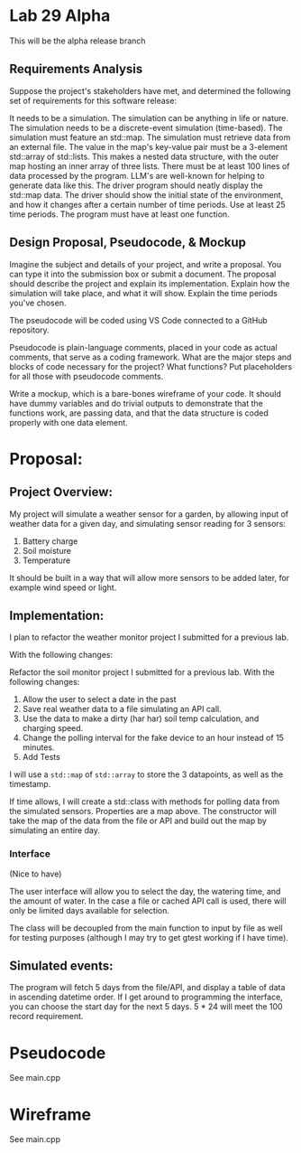 # Lab 29 Alpha
This will be the alpha release branch

## Requirements Analysis
Suppose the project's stakeholders have met, and determined the following set of requirements for this software release:

It needs to be a simulation.
The simulation can be anything in life or nature.
The simulation needs to be a discrete-event simulation (time-based).
The simulation must feature an std::map.
The simulation must retrieve data from an external file.
The value in the map's key-value pair must be a 3-element std::array of std::lists. This makes a nested data structure, with the outer map hosting an inner array of three lists.
There must be at least 100 lines of data processed by the program. LLM's are well-known for helping to generate data like this.
The driver program should neatly display the std::map data.
The driver should show the initial state of the environment, and how it changes after a certain number of time periods. Use at least 25 time periods.
The program must have at least one function.
 
## Design Proposal, Pseudocode, & Mockup
Imagine the subject and details of your project, and write a proposal. You can type it into the submission box or submit a document. The proposal should describe the project and explain its implementation. Explain how the simulation will take place, and what it will show. Explain the time periods you've chosen.

The pseudocode will be coded using VS Code connected to a GitHub repository.

Pseudocode is plain-language comments, placed in your code as actual comments, that serve as a coding framework. What are the major steps and blocks of code necessary for the project? What functions? Put placeholders for all those with pseudocode comments.

Write a mockup, which is a bare-bones wireframe of your code. It should have dummy variables and do trivial outputs to demonstrate that the functions work, are passing data, and that the data structure is coded properly with one data element.

# Proposal:

## Project Overview:
My project will simulate a weather sensor for a garden, by allowing input of weather data for a given day, and simulating sensor reading for 3 sensors:

1. Battery charge
2. Soil moisture
3. Temperature

It should be built in a way that will allow more sensors to be added later, for example wind speed or light.


## Implementation:

I plan to refactor the weather monitor project I submitted for a previous lab. 

With the following changes:

Refactor the soil monitor project I submitted for a previous lab. With the following changes:
1. Allow the user to select a date in the past
2. Save real weather data to a file simulating an API call.
3. Use the data to make a dirty (har har) soil temp calculation, and charging speed.
4. Change the polling interval for the fake device to an hour instead of 15 minutes.
5. Add Tests

I will use a `std::map` of `std::array` to store the 3 datapoints, as well as the timestamp.

If time allows, I will create a std::class with methods for polling data from the simulated sensors. Properties are a map above. The constructor will take the map of the data from the file or API and build out the map by simulating an entire day.

### Interface

(Nice to have)

The user interface will allow you to select the day, the watering time, and the amount of water. In the case a file or cached API call is used, there will only be limited days available for selection.

The class will be decoupled from the main function to input by file as well for testing purposes (although I may try to get gtest working if I have time).

## Simulated events:
The program will fetch 5 days from the file/API, and display a table of data in ascending datetime order. If I get around to programming the interface, you can choose the start day for the next 5 days. 5 * 24 will meet the 100 record requirement.

# Pseudocode

See main.cpp

# Wireframe

See main.cpp